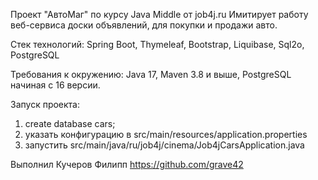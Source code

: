 Проект "АвтоМаг" по курсу Java Middle от job4j.ru
Имитирует работу веб-сервиса доски объявлений, для покупки и продажи авто.


Стек технологий: Spring Boot, Thymeleaf, Bootstrap, Liquibase, Sql2o, PostgreSQL

Требования к окружению: Java 17, Maven 3.8 и выше, PostgreSQL начиная с 16 версии.

Запуск проекта:

1. create database cars;
2. указать конфигурацию в src/main/resources/application.properties
3. запустить src/main/java/ru/job4j/cinema/Job4jCarsApplication.java

Выполнил Кучеров Филипп  https://github.com/grave42